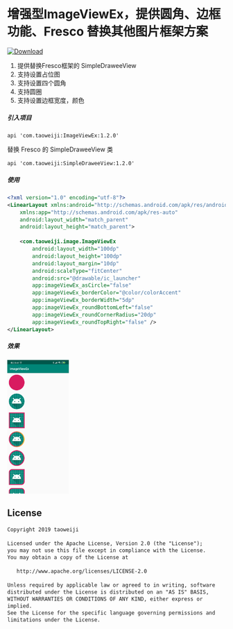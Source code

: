 

# 增强型ImageViewEx，提供圆角、边框功能、Fresco 替换其他图片框架方案

[![Download](https://api.bintray.com/packages/taoweiji/maven/ImageViewEx/images/download.svg)](https://bintray.com/taoweiji/maven/ImageViewEx/_latestVersion)

1. 提供替换Fresco框架的 SimpleDraweeView
2. 支持设置占位图
3. 支持设置四个圆角
4. 支持圆圈
5. 支持设置边框宽度，颜色

##### 引入项目

```
api 'com.taoweiji:ImageViewEx:1.2.0'
```
替换 Fresco 的 SimpleDraweeView 类
```
api 'com.taoweiji:SimpleDraweeView:1.2.0'
```

##### 使用
```xml
<?xml version="1.0" encoding="utf-8"?>
<LinearLayout xmlns:android="http://schemas.android.com/apk/res/android"
    xmlns:app="http://schemas.android.com/apk/res-auto"
    android:layout_width="match_parent"
    android:layout_height="match_parent">

    <com.taoweiji.image.ImageViewEx
        android:layout_width="100dp"
        android:layout_height="100dp"
        android:layout_margin="10dp"
        android:scaleType="fitCenter"
        android:src="@drawable/ic_launcher"
        app:imageViewEx_asCircle="false"
        app:imageViewEx_borderColor="@color/colorAccent"
        app:imageViewEx_borderWidth="5dp"
        app:imageViewEx_roundBottomLeft="false"
        app:imageViewEx_roundCornerRadius="20dp"
        app:imageViewEx_roundTopRight="false" />
</LinearLayout>

```


##### 效果
<img src="example_01.png" style="zoom:30%;" />



## License

    Copyright 2019 taoweiji
    
    Licensed under the Apache License, Version 2.0 (the "License");
    you may not use this file except in compliance with the License.
    You may obtain a copy of the License at
    
       http://www.apache.org/licenses/LICENSE-2.0
    
    Unless required by applicable law or agreed to in writing, software
    distributed under the License is distributed on an "AS IS" BASIS,
    WITHOUT WARRANTIES OR CONDITIONS OF ANY KIND, either express or implied.
    See the License for the specific language governing permissions and
    limitations under the License.

